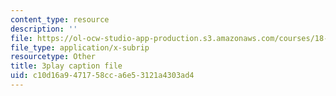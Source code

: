 ```yaml
---
content_type: resource
description: ''
file: https://ol-ocw-studio-app-production.s3.amazonaws.com/courses/18-06sc-linear-algebra-fall-2011/c10d16a9471758cca6e53121a4303ad4_55AoWKZZtww.vtt
file_type: application/x-subrip
resourcetype: Other
title: 3play caption file
uid: c10d16a9-4717-58cc-a6e5-3121a4303ad4
---
```

